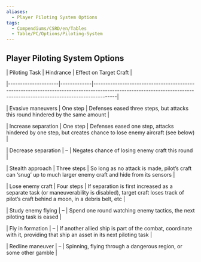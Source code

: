 ```yaml
---
aliases:
  - Player Piloting System Options
tags:
  - Compendiums/CSRD/en/Tables
  - Table/PC/Options/Piloting-System
---
```

    
## Player Piloting System Options    
    
| Piloting Task       | Hindrance   | Effect on Target Craft                                                                                                                                               |    
|---------------------|-------------|----------------------------------------------------------------------------------------------------------------------------------------------------------------------|    
| Evasive maneuvers   | One step    | Defenses eased three steps, but attacks this round hindered by the same amount                                                                                       |    
| Increase separation | One step    | Defenses eased one step, attacks hindered by one step, but creates chance to lose enemy aircraft (see below)                                                         |    
| Decrease separation | –           | Negates chance of losing enemy craft this round                                                                                                                      |    
| Stealth approach    | Three steps | So long as no attack is made, pilot’s craft can ‘snug’ up to much larger enemy craft and hide from its sensors                                                       |    
| Lose enemy craft    | Four steps  | If separation is first increased as a separate task (or maneuverability is disabled), target craft loses track of pilot’s craft behind a moon, in a debris belt, etc |    
| Study enemy flying  | –           | Spend one round watching enemy tactics, the next piloting task is eased                                                                                              |    
| Fly in formation    | –           | If another allied ship is part of the combat, coordinate with it, providing that ship an asset in its next piloting task                                             |    
| Redline maneuver    | –           | Spinning, flying through a dangerous region, or some other gamble                                                                                                    |    
